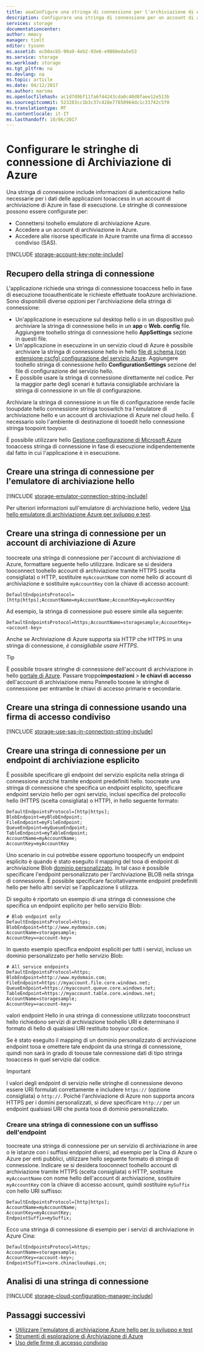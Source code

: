 ```yaml
---
title: aaaConfigure una stringa di connessione per l'archiviazione di Azure | Documenti Microsoft
description: Configurare una stringa di connessione per un account di archiviazione di Azure. Una stringa di connessione contiene informazioni hello necessari tooauthenticate accedere l'account di archiviazione tooa dall'applicazione in fase di esecuzione.
services: storage
documentationcenter: 
author: mmacy
manager: timlt
editor: tysonn
ms.assetid: ecb0acb5-90a9-4eb2-93e6-e9860eda5e53
ms.service: storage
ms.workload: storage
ms.tgt_pltfrm: na
ms.devlang: na
ms.topic: article
ms.date: 04/12/2017
ms.author: marsma
ms.openlocfilehash: ac1d7d9bf11fa6f44243cda0c40d8faee12e513b
ms.sourcegitcommit: 523283cc1b3c37c428e77850964dc1c33742c5f0
ms.translationtype: MT
ms.contentlocale: it-IT
ms.lasthandoff: 10/06/2017
---
```

# <a name="configure-azure-storage-connection-strings"></a>Configurare le stringhe di connessione di Archiviazione di Azure

Una stringa di connessione include informazioni di autenticazione hello necessarie per i dati delle applicazioni tooaccess in un account di archiviazione di Azure in fase di esecuzione. Le stringhe di connessione possono essere configurate per:

* Connettersi toohello emulatore di archiviazione Azure.
* Accedere a un account di archiviazione in Azure.
* Accedere alle risorse specificate in Azure tramite una firma di accesso condiviso (SAS).

[!INCLUDE [storage-account-key-note-include](../../../includes/storage-account-key-note-include.md)]

## <a name="storing-your-connection-string"></a>Recupero della stringa di connessione
L'applicazione richiede una stringa di connessione tooaccess hello in fase di esecuzione tooauthenticate le richieste effettuate tooAzure archiviazione. Sono disponibili diverse opzioni per l'archiviazione della stringa di connessione:

* Un'applicazione in esecuzione sul desktop hello o in un dispositivo può archiviare la stringa di connessione hello in un **app** o **Web. config** file. Aggiungere toohello stringa di connessione hello **AppSettings** sezione in questi file.
* Un'applicazione in esecuzione in un servizio cloud di Azure è possibile archiviare la stringa di connessione hello in hello [file di schema (con estensione cscfg) configurazione del servizio Azure](https://msdn.microsoft.com/library/ee758710.aspx). Aggiungere toohello stringa di connessione hello **ConfigurationSettings** sezione del file di configurazione del servizio hello.
* È possibile usare la stringa di connessione direttamente nel codice. Per la maggior parte degli scenari è tuttavia consigliabile archiviare la stringa di connessione in un file di configurazione.

Archiviare la stringa di connessione in un file di configurazione rende facile tooupdate hello connessione stringa tooswitch tra l'emulatore di archiviazione hello e un account di archiviazione di Azure nel cloud hello. È necessario solo l'ambiente di destinazione di tooedit hello connessione stringa toopoint tooyour.

È possibile utilizzare hello [Gestione configurazione di Microsoft Azure](https://www.nuget.org/packages/Microsoft.WindowsAzure.ConfigurationManager/) tooaccess stringa di connessione in fase di esecuzione indipendentemente dal fatto in cui l'applicazione è in esecuzione.

## <a name="create-a-connection-string-for-hello-storage-emulator"></a>Creare una stringa di connessione per l'emulatore di archiviazione hello
[!INCLUDE [storage-emulator-connection-string-include](../../../includes/storage-emulator-connection-string-include.md)]

Per ulteriori informazioni sull'emulatore di archiviazione hello, vedere [Usa hello emulatore di archiviazione Azure per sviluppo e test](storage-use-emulator.md).

## <a name="create-a-connection-string-for-an-azure-storage-account"></a>Creare una stringa di connessione per un account di archiviazione di Azure
toocreate una stringa di connessione per l'account di archiviazione di Azure, formattare seguente hello utilizzare. Indicare se si desidera tooconnect toohello account di archiviazione tramite HTTPS (scelta consigliata) o HTTP, sostituire `myAccountName` con nome hello di account di archiviazione e sostituire `myAccountKey` con la chiave di accesso account:

`DefaultEndpointsProtocol=[http|https];AccountName=myAccountName;AccountKey=myAccountKey`

Ad esempio, la stringa di connessione può essere simile alla seguente:

`DefaultEndpointsProtocol=https;AccountName=storagesample;AccountKey=<account-key>`

Anche se Archiviazione di Azure supporta sia HTTP che HTTPS in una stringa di connessione, *è consigliabile usare HTTPS*.

> [!TIP]
> È possibile trovare stringhe di connessione dell'account di archiviazione in hello [portale di Azure](https://portal.azure.com). Passare troppo**impostazioni** > **le chiavi di accesso** dell'account di archiviazione menu Pannello toosee le stringhe di connessione per entrambe le chiavi di accesso primarie e secondarie.
>

## <a name="create-a-connection-string-using-a-shared-access-signature"></a>Creare una stringa di connessione usando una firma di accesso condiviso
[!INCLUDE [storage-use-sas-in-connection-string-include](../../../includes/storage-use-sas-in-connection-string-include.md)]

## <a name="create-a-connection-string-for-an-explicit-storage-endpoint"></a>Creare una stringa di connessione per un endpoint di archiviazione esplicito
È possibile specificare gli endpoint del servizio esplicita nella stringa di connessione anziché tramite endpoint predefiniti hello. toocreate una stringa di connessione che specifica un endpoint esplicito, specificare endpoint servizio hello per ogni servizio, inclusi specifica del protocollo hello (HTTPS (scelta consigliata) o HTTP), in hello seguente formato:

```
DefaultEndpointsProtocol=[http|https];
BlobEndpoint=myBlobEndpoint;
FileEndpoint=myFileEndpoint;
QueueEndpoint=myQueueEndpoint;
TableEndpoint=myTableEndpoint;
AccountName=myAccountName;
AccountKey=myAccountKey
```

Uno scenario in cui potrebbe essere opportuno toospecify un endpoint esplicito è quando è stato eseguito il mapping del tooa di endpoint di archiviazione Blob [dominio personalizzato](../blobs/storage-custom-domain-name.md). In tal caso è possibile specificare l'endpoint personalizzato per l'archiviazione BLOB nella stringa di connessione. È possibile specificare facoltativamente endpoint predefiniti hello per hello altri servizi se l'applicazione li utilizza.

Di seguito è riportato un esempio di una stringa di connessione che specifica un endpoint esplicito per hello servizio Blob:

```
# Blob endpoint only
DefaultEndpointsProtocol=https;
BlobEndpoint=http://www.mydomain.com;
AccountName=storagesample;
AccountKey=<account-key>
```

In questo esempio specifica endpoint espliciti per tutti i servizi, incluso un dominio personalizzato per hello servizio Blob:

```
# All service endpoints
DefaultEndpointsProtocol=https;
BlobEndpoint=http://www.mydomain.com;
FileEndpoint=https://myaccount.file.core.windows.net;
QueueEndpoint=https://myaccount.queue.core.windows.net;
TableEndpoint=https://myaccount.table.core.windows.net;
AccountName=storagesample;
AccountKey=<account-key>
```

valori endpoint Hello in una stringa di connessione utilizzato tooconstruct hello richiedono servizi di archiviazione toohello URI e determinano il formato di hello di qualsiasi URI restituito tooyour codice.

Se è stato eseguito il mapping di un dominio personalizzato di archiviazione endpoint tooa e omettere tale endpoint da una stringa di connessione, quindi non sarà in grado di toouse tale connessione dati di tipo stringa tooaccess in quel servizio dal codice.

> [!IMPORTANT]
> I valori degli endpoint di servizio nelle stringhe di connessione devono essere URI formulati correttamente e includere `https://` (opzione consigliata) o `http://`. Poiché l'archiviazione di Azure non supporta ancora HTTPS per i domini personalizzati, si *deve* specificare `http://` per un endpoint qualsiasi URI che punta tooa di dominio personalizzato.
>

### <a name="create-a-connection-string-with-an-endpoint-suffix"></a>Creare una stringa di connessione con un suffisso dell'endpoint
toocreate una stringa di connessione per un servizio di archiviazione in aree o le istanze con i suffissi endpoint diversi, ad esempio per la Cina di Azure o Azure per enti pubblici, utilizzare hello seguente formato di stringa di connessione. Indicare se si desidera tooconnect toohello account di archiviazione tramite HTTPS (scelta consigliata) o HTTP, sostituire `myAccountName` con nome hello dell'account di archiviazione, sostituire `myAccountKey` con la chiave di accesso account, quindi sostituire `mySuffix` con hello URI suffisso:

```
DefaultEndpointsProtocol=[http|https];
AccountName=myAccountName;
AccountKey=myAccountKey;
EndpointSuffix=mySuffix;
```

Ecco una stringa di connessione di esempio per i servizi di archiviazione in Azure Cina:

```
DefaultEndpointsProtocol=https;
AccountName=storagesample;
AccountKey=<account-key>;
EndpointSuffix=core.chinacloudapi.cn;
```

## <a name="parsing-a-connection-string"></a>Analisi di una stringa di connessione
[!INCLUDE [storage-cloud-configuration-manager-include](../../../includes/storage-cloud-configuration-manager-include.md)]

## <a name="next-steps"></a>Passaggi successivi
* [Utilizzare l'emulatore di archiviazione Azure hello per lo sviluppo e test](storage-use-emulator.md)
* [Strumenti di esplorazione di Archiviazione di Azure](storage-explorers.md)
* [Uso delle firme di accesso condiviso](storage-dotnet-shared-access-signature-part-1.md)


